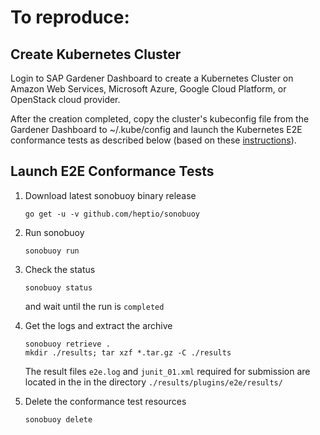# To reproduce:

## Create Kubernetes Cluster

Login to SAP Gardener Dashboard to create a Kubernetes Cluster on Amazon Web Services, Microsoft Azure, Google Cloud Platform, or OpenStack cloud provider.

After the creation completed, copy the cluster's kubeconfig file from the Gardener Dashboard to ~/.kube/config and launch the Kubernetes E2E conformance tests as described below (based on these [instructions](https://github.com/cncf/k8s-conformance/blob/master/instructions.md)).

## Launch E2E Conformance Tests
1. Download latest sonobuoy binary release
   ```shell
   go get -u -v github.com/heptio/sonobuoy 
   ```
2. Run sonobuoy
   ```shell
   sonobuoy run
   ```

3. Check the status
   ```shell
   sonobuoy status
   ```
   and wait until the run is `completed`

4. Get the logs and extract the archive

    ```shell
    sonobuoy retrieve .
    mkdir ./results; tar xzf *.tar.gz -C ./results
    ```
    The result files `e2e.log` and `junit_01.xml` required for submission are located in the in the directory `./results/plugins/e2e/results/`

5. Delete the conformance test resources

   ```shell
   sonobuoy delete 
   ```
